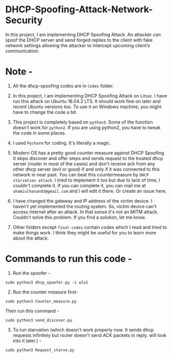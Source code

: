 # DHCP-Spoofing-Attack-Network-Security

In this project, I am implementing DHCP Spoofing Attack. An attacker can spoof the DHCP server and send forged replies to the client with fake network settings allowing the attacker to intercept upcoming client’s communication.

# Note - 
1. All the dhcp-spoofing codes are in `Codes` folder.  

2. In this project, I am implementing DHCP Spoofing Attack on Linux. I have run this attack on Ubuntu 18.04.2 LTS. It should work fine on later and recent Ubuntu versions too. To use it on Windows machine, you might have to change the code a bit. 

3. This project is completely based on `python3`. Some of the function doesn't work for `python2`. If you are using python2, you have to tweak the code in some places. 

4. I used `Pycharm` for coding. It's literally a magic. 

5. Modern OS has a pretty good counter measure against DHCP Spoofing. It skips discover and offer steps and sends request to the trusted dhcp server (router in most of the cases) and don't receive ack from any other dhcp server (evil or good) if and only if it was connected to this network in near past. You can beat this countermeasure by `DHCP starvation attack`. I tried to implement it too but due to lack of time, I couldn't complete it. If you can complete it, you can mail me at `shamiulhasan93@gmail.com` and I will edit it there. Or create an issue here. 

6. I have changed the gateway and IP address of the victim device. I haven't yet implemented the routing system. So, victim device can't access internet after an attack. In that sense it's not an MITM attack. Couldn't solve this problem. If you find a solution, let me know.

7. Other folders except `final-codes` contain codes which I read and tried to make things work. I think they might be useful for you to learn more about the attack.  

# Commands to run this code - 

1. Run the spoofer - 

```shell
sudo python3 dhcp_spoofer.py -i wlo1
```

2. Run the counter measure first- 
```shell
sudo python3 Counter_measure.py
```

Then run this command - 
```shell
sudo python3 send_discover.py
```

3. To run starvation (which doesn't work properly now. It sends dhcp requests infinitely but router doesn't send ACK packets in reply. will look into it later.) - 
```shell 
sudo python3 Request_starve.py
```

